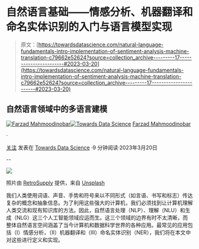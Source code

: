 # 自然语言基础——情感分析、机器翻译和命名实体识别的入门与语言模型实现

> 原文：[https://towardsdatascience.com/natural-language-fundamentals-intro-implementation-of-sentiment-analysis-machine-translation-c79662e52624?source=collection_archive---------17-----------------------#2023-03-20](https://towardsdatascience.com/natural-language-fundamentals-intro-implementation-of-sentiment-analysis-machine-translation-c79662e52624?source=collection_archive---------17-----------------------#2023-03-20)

## 自然语言领域中的多语言建模

[](https://medium.com/@fmnobar?source=post_page-----c79662e52624--------------------------------)[![Farzad Mahmoodinobar](../Images/2d75209693b712300e6f0796bd2487d0.png)](https://medium.com/@fmnobar?source=post_page-----c79662e52624--------------------------------)[](https://towardsdatascience.com/?source=post_page-----c79662e52624--------------------------------)[![Towards Data Science](../Images/a6ff2676ffcc0c7aad8aaf1d79379785.png)](https://towardsdatascience.com/?source=post_page-----c79662e52624--------------------------------) [Farzad Mahmoodinobar](https://medium.com/@fmnobar?source=post_page-----c79662e52624--------------------------------)

·

[关注](https://medium.com/m/signin?actionUrl=https%3A%2F%2Fmedium.com%2F_%2Fsubscribe%2Fuser%2F3c56b7d4893e&operation=register&redirect=https%3A%2F%2Ftowardsdatascience.com%2Fnatural-language-fundamentals-intro-implementation-of-sentiment-analysis-machine-translation-c79662e52624&user=Farzad+Mahmoodinobar&userId=3c56b7d4893e&source=post_page-3c56b7d4893e----c79662e52624---------------------post_header-----------) 发表在 [Towards Data Science](https://towardsdatascience.com/?source=post_page-----c79662e52624--------------------------------) ·9 分钟阅读·2023年3月20日[](https://medium.com/m/signin?actionUrl=https%3A%2F%2Fmedium.com%2F_%2Fvote%2Ftowards-data-science%2Fc79662e52624&operation=register&redirect=https%3A%2F%2Ftowardsdatascience.com%2Fnatural-language-fundamentals-intro-implementation-of-sentiment-analysis-machine-translation-c79662e52624&user=Farzad+Mahmoodinobar&userId=3c56b7d4893e&source=-----c79662e52624---------------------clap_footer-----------)

--

[](https://medium.com/m/signin?actionUrl=https%3A%2F%2Fmedium.com%2F_%2Fbookmark%2Fp%2Fc79662e52624&operation=register&redirect=https%3A%2F%2Ftowardsdatascience.com%2Fnatural-language-fundamentals-intro-implementation-of-sentiment-analysis-machine-translation-c79662e52624&source=-----c79662e52624---------------------bookmark_footer-----------)![](../Images/93e4900e458bc59ccf6ab8f6b69ece8c.png)

照片由 [RetroSupply](https://unsplash.com/@retrosupply) 提供，来自 [Unsplash](https://unsplash.com/photos/kZvmEpyfiJs)

我们人类使用词语、声音、手势和符号来以不同形式（如言语、书写和标志）传达复杂的概念和抽象信息。为了利用这些强大的计算机，我们必须找到让计算机理解人类交流和现有知识库的方法。因此，自然语言处理（NLP）、理解（NLU）和生成（NLG）这三个人工智能领域应运而生。这三个领域的边界有时不太清晰，而整体自然语言空间涵盖了当今计算机和数据科学世界的各种应用。最常见的应用包括（I）情感分析，（II）机器翻译和（III）命名实体识别（NER），我们将在本文中对这些进行定义和实现。
